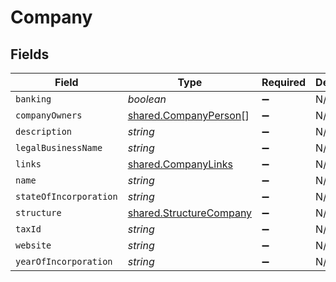 # Company


## Fields

| Field                                                              | Type                                                               | Required                                                           | Description                                                        |
| ------------------------------------------------------------------ | ------------------------------------------------------------------ | ------------------------------------------------------------------ | ------------------------------------------------------------------ |
| `banking`                                                          | *boolean*                                                          | :heavy_minus_sign:                                                 | N/A                                                                |
| `companyOwners`                                                    | [shared.CompanyPerson](../../models/shared/companyperson.md)[]     | :heavy_minus_sign:                                                 | N/A                                                                |
| `description`                                                      | *string*                                                           | :heavy_minus_sign:                                                 | N/A                                                                |
| `legalBusinessName`                                                | *string*                                                           | :heavy_minus_sign:                                                 | N/A                                                                |
| `links`                                                            | [shared.CompanyLinks](../../models/shared/companylinks.md)         | :heavy_minus_sign:                                                 | N/A                                                                |
| `name`                                                             | *string*                                                           | :heavy_minus_sign:                                                 | N/A                                                                |
| `stateOfIncorporation`                                             | *string*                                                           | :heavy_minus_sign:                                                 | N/A                                                                |
| `structure`                                                        | [shared.StructureCompany](../../models/shared/structurecompany.md) | :heavy_minus_sign:                                                 | N/A                                                                |
| `taxId`                                                            | *string*                                                           | :heavy_minus_sign:                                                 | N/A                                                                |
| `website`                                                          | *string*                                                           | :heavy_minus_sign:                                                 | N/A                                                                |
| `yearOfIncorporation`                                              | *string*                                                           | :heavy_minus_sign:                                                 | N/A                                                                |